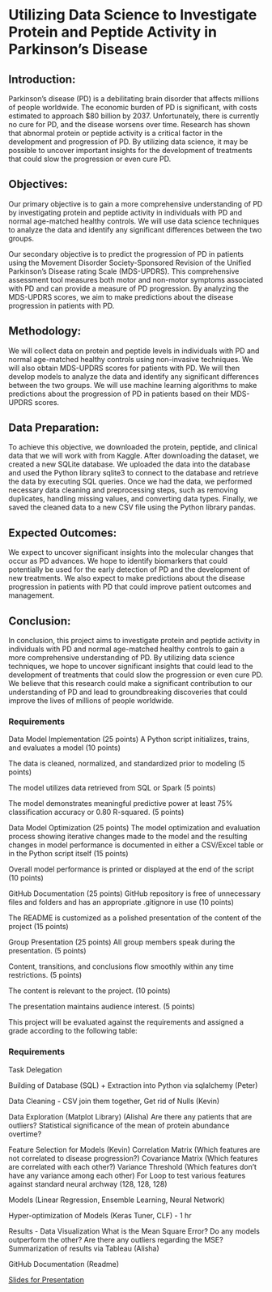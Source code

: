 # Utilizing Data Science to Investigate Protein and Peptide Activity in Parkinson’s Disease

## Introduction:
Parkinson’s disease (PD) is a debilitating brain disorder that affects millions of people worldwide. The economic burden of PD is significant, with costs estimated to approach $80 billion by 2037. Unfortunately, there is currently no cure for PD, and the disease worsens over time. Research has shown that abnormal protein or peptide activity is a critical factor in the development and progression of PD. By utilizing data science, it may be possible to uncover important insights for the development of treatments that could slow the progression or even cure PD.

## Objectives:
Our primary objective is to gain a more comprehensive understanding of PD by investigating protein and peptide activity in individuals with PD and normal age-matched healthy controls. We will use data science techniques to analyze the data and identify any significant differences between the two groups.

Our secondary objective is to predict the progression of PD in patients using the Movement Disorder Society-Sponsored Revision of the Unified Parkinson’s Disease rating Scale (MDS-UPDRS). This comprehensive assessment tool measures both motor and non-motor symptoms associated with PD and can provide a measure of PD progression. By analyzing the MDS-UPDRS scores, we aim to make predictions about the disease progression in patients with PD.

## Methodology:
We will collect data on protein and peptide levels in individuals with PD and normal age-matched healthy controls using non-invasive techniques. We will also obtain MDS-UPDRS scores for patients with PD. We will then develop models to analyze the data and identify any significant differences between the two groups. We will use machine learning algorithms to make predictions about the progression of PD in patients based on their MDS-UPDRS scores.

## Data Preparation:
To achieve this objective, we downloaded the protein, peptide, and clinical data that we will work with from Kaggle. After downloading the dataset, we created a new SQLite database. We uploaded the data into the database and used the Python library sqlite3 to connect to the database and retrieve the data by executing SQL queries. Once we had the data, we performed necessary data cleaning and preprocessing steps, such as removing duplicates, handling missing values, and converting data types. Finally, we saved the cleaned data to a new CSV file using the Python library pandas.

## Expected Outcomes:
We expect to uncover significant insights into the molecular changes that occur as PD advances. We hope to identify biomarkers that could potentially be used for the early detection of PD and the development of new treatments. We also expect to make predictions about the disease progression in patients with PD that could improve patient outcomes and management.

## Conclusion:
In conclusion, this project aims to investigate protein and peptide activity in individuals with PD and normal age-matched healthy controls to gain a more comprehensive understanding of PD. By utilizing data science techniques, we hope to uncover significant insights that could lead to the development of treatments that could slow the progression or even cure PD. We believe that this research could make a significant contribution to our understanding of PD and lead to groundbreaking discoveries that could improve the lives of millions of people worldwide.

### Requirements

Data Model Implementation (25 points)
A Python script initializes, trains, and evaluates a model (10 points)

The data is cleaned, normalized, and standardized prior to modeling (5 points)

The model utilizes data retrieved from SQL or Spark (5 points)

The model demonstrates meaningful predictive power at least 75% classification accuracy or 0.80 R-squared. (5 points)

Data Model Optimization (25 points)
The model optimization and evaluation process showing iterative changes made to the model and the resulting changes in model performance is documented in either a CSV/Excel table or in the Python script itself (15 points)

Overall model performance is printed or displayed at the end of the script (10 points)

GitHub Documentation (25 points)
GitHub repository is free of unnecessary files and folders and has an appropriate .gitignore in use (10 points)

The README is customized as a polished presentation of the content of the project (15 points)

Group Presentation (25 points)
All group members speak during the presentation. (5 points)

Content, transitions, and conclusions flow smoothly within any time restrictions. (5 points)

The content is relevant to the project. (10 points)

The presentation maintains audience interest. (5 points)

This project will be evaluated against the requirements and assigned a grade according to the following table:


### Requirements 

Task Delegation

Building of Database (SQL) + Extraction into Python via sqlalchemy (Peter)

Data Cleaning - CSV join them together, Get rid of Nulls (Kevin) 

Data Exploration (Matplot Library) (Alisha)
Are there any patients that are outliers?
Statistical significance of the mean of protein abundance overtime? 

Feature Selection for Models (Kevin)
Correlation Matrix (Which features are not correlated to disease progression?)
Covariance Matrix (Which features are correlated with each other?)
Variance Threshold (Which features don’t have any variance among each other)
For Loop to test various features against standard neural archway (128, 128, 128)

Models (Linear Regression, Ensemble Learning, Neural Network)

Hyper-optimization of Models (Keras Tuner, CLF) - 1 hr 

Results - Data Visualization
What is the Mean Square Error?
Do any models outperform the other?
Are there any outliers regarding the MSE?
Summarization of results via Tableau (Alisha)

GitHub Documentation (Readme)

[Slides for Presentation ](https://docs.google.com/presentation/d/17_QldZsJaKhPdFU2Ns4lo1IzDus1Eby7Aq4LPr5zHiM/edit#slide=id.g22f87a8b3ca_10_0)













